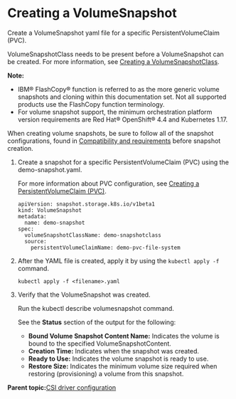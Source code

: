 # Creating a VolumeSnapshot

Create a VolumeSnapshot yaml file for a specific PersistentVolumeClaim (PVC\).

VolumeSnapshotClass needs to be present before a VolumeSnapshot can be created. For more information, see [Creating a VolumeSnapshotClass](csi_ug_config_enable_snapshot.md).

**Note:**

-   IBM® FlashCopy® function is referred to as the more generic volume snapshots and cloning within this documentation set. Not all supported products use the FlashCopy function terminology.
-   For volume snapshot support, the minimum orchestration platform version requirements are Red Hat® OpenShift® 4.4 and Kubernetes 1.17.

When creating volume snapshots, be sure to follow all of the snapshot configurations, found in [Compatibility and requirements](csi_ug_requirements.md) before snapshot creation.

1.  Create a snapshot for a specific PersistentVolumeClaim \(PVC\) using the demo-snapshot.yaml.

    For more information about PVC configuration, see [Creating a PersistentVolumeClaim \(PVC\)](csi_ug_config_create_pvc.md).

    ```screen
    apiVersion: snapshot.storage.k8s.io/v1beta1
    kind: VolumeSnapshot
    metadata:
      name: demo-snapshot
    spec:
      volumeSnapshotClassName: demo-snapshotclass
      source:
        persistentVolumeClaimName: demo-pvc-file-system
    ```

2.  After the YAML file is created, apply it by using the `kubectl apply -f` command.

    ```
    kubectl apply -f <filename>.yaml
    ```

3.  Verify that the VolumeSnapshot was created.

    Run the kubectl describe volumesnapshot command.

    See the **Status** section of the output for the following:

    -   **Bound Volume Snapshot Content Name:** Indicates the volume is bound to the specified VolumeSnapshotContent.
    -   **Creation Time:** Indicates when the snapshot was created.
    -   **Ready to Use:** Indicates the volume snapshot is ready to use.
    -   **Restore Size:** Indicates the minimum volume size required when restoring (provisioning) a volume from this snapshot.

**Parent topic:**[CSI driver configuration](csi_ug_config.md)

